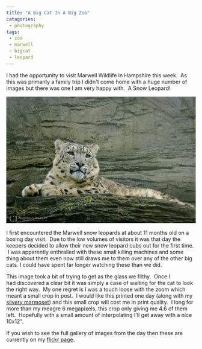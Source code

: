 ```yaml
---
title: "A Big Cat In A Big Zoo"
catagories:
 - photography
tags:
 - zoo
 - marwell
 - bigcat
 - leopard
---
```

I had the opportunity to visit Marwell Wildlife in Hampshire this week.  As this was primarily a family trip I didn't come home with a huge number of images but there was one I am very happy with.  A Snow Leopard!

<img class="padded center"
		alt="Snow Leopard"
		src="/images/2012-11-02-a-big-cat-in-a-big-zoo/CJP20121030-1323.jpg" />

I first encountered the Marwell snow leopards at about 11 months old on a boxing day visit.  Due to the low volumes of visitors it was that day the keepers decided to allow their new snow leopard cubs out for the first time.  I was apparently enthralled with these small killing machines and some thing about them even now still draws me to them over any of the other big cats. I could have spent far longer watching these than we did.

This image took a bit of trying to get as the glass we filthy.  Once I had discovered a clear bit it was simply a case of waiting for the cat to look the right way.  My one regret is I was a touch loose with the zoom which meant a small crop in post.  I would like this printed one day (along with my [silvery marmoset][sm]) and this small crop will cost me in print quality.  I long for more than my meagre 6 megapixels, this crop only giving me 4.6 of them left.  Hopefully with a small amount of interpolating I'll get away with a nice 10x12".

If you wish to see the full gallery of images from the day then these are currently on my [flickr page][flickr].

[flickr]: http://www.flickr.com/photos/themaninthesuitcase/sets/72157631913862550/
[sm]: /2012/08/08/silvery-marmoset/
